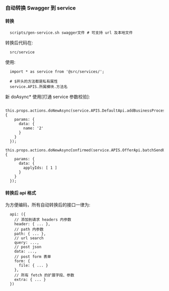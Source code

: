 ### 自动转换 Swagger 到 service

#### 转换

```
  scripts/gen-service.sh swagger文件 # 可支持 url 及本地文件
```

转换后代码在:

```
  src/service
```

使用:

```
  import * as service from '@src/services/';

  # $开头的方法都是私有属性
  service.APIS.所属模块.方法名
```

新 doAsync\* 使用[打通 service 参数校验]:

```
  this.props.actions.doNewAsync(service.APIS.DefaultApi.addBusinessProcessUsingPOST, {
    params: {
      data: {
        name: '2'
      }
    }
  });
  this.props.actions.doNewAsyncConfirmed(service.APIS.OfferApi.batchSendOfferUsingPOST, {
    params: {
      data: {
        applyIds: [ 1 ]
      }
    }
  });
```

#### 转换后 api 格式

为方便编码，所有自动转换后的接口一律为:

```
  api: ({
    // 添加到请求 headers 内参数
    header: { ... },
    // path 内参数
    path: { ... },
    // url search
    query: ...,
    // post json
    data: ...,
    // post form 表单
    form: {
      file: { ... }
    },
    // 所有 fetch 的扩展字段、参数
    extra: { ... }
  })
```
